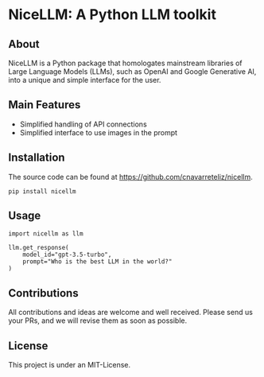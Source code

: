 # NiceLLM: A Python LLM toolkit

## About

NiceLLM is a Python package that homologates mainstream libraries of Large Language Models (LLMs), such as OpenAI and Google Generative AI, into a unique and simple interface for the user.

## Main Features

- Simplified handling of API connections
- Simplified interface to use images in the prompt

## Installation

The source code can be found at https://github.com/cnavarreteliz/nicellm.

```
pip install nicellm
```

## Usage

```
import nicellm as llm

llm.get_response(
    model_id="gpt-3.5-turbo",
    prompt="Who is the best LLM in the world?"
)
```

## Contributions

All contributions and ideas are welcome and well received. Please send us your PRs, and we will revise them as soon as possible.

## License

This project is under an MIT-License.
